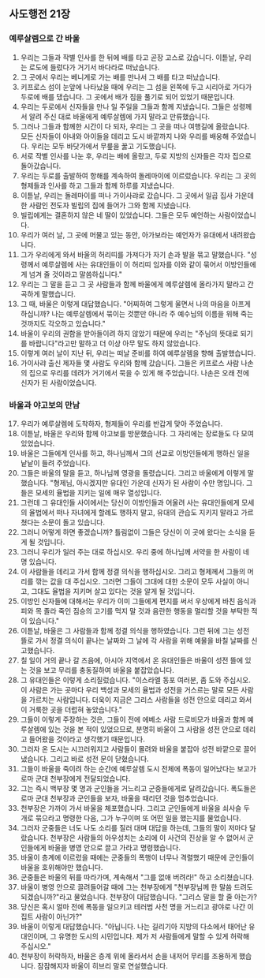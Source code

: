 ## 사도행전 21장

### 예루살렘으로 간 바울 
1. 우리는 그들과 작별 인사를 한 뒤에 배를 타고 곧장 고스로 갔습니다. 이튿날, 우리는 로도에 들렀다가 거기서 바다라로 떠났습니다.
2. 그 곳에서 우리는 베니게로 가는 배를 만나서 그 배를 타고 떠났습니다.
3. 키프로스 섬이 눈앞에 나타났을 때에 우리는 그 섬을 왼쪽에 두고 시리아로 가다가 두로에 배를 댔습니다. 그 곳에서 배가 짐을 풀기로 되어 있었기 때문입니다.
4. 우리는 두로에서 신자들을 만나 일 주일을 그들과 함께 지냈습니다. 그들은 성령께서 알려 주신 대로 바울에게 예루살렘에 가지 말라고 만류했습니다.
5. 그러나 그들과 함께한 시간이 다 되자, 우리는 그 곳을 떠나 여행길에 올랐습니다. 모든 신자들이 아내와 아이들을 데리고 도시 바깥까지 나와 우리를 배웅해 주었습니다. 우리는 모두 바닷가에서 무릎을 꿇고 기도했습니다.
6. 서로 작별 인사를 나눈 후, 우리는 배에 올랐고, 두로 지방의 신자들은 각자 집으로 돌아갔습니다.
7. 우리는 두로를 출발하여 항해를 계속하여 돌레마이에 이르렀습니다. 우리는 그 곳의 형제들과 인사를 하고 그들과 함께 하루를 지냈습니다.
8. 이튿날, 우리는 돌레마이를 떠나 가이사랴로 갔습니다. 그 곳에서 일곱 집사 가운데 한 사람인 전도자 빌립의 집에 들어가 그와 함께 지냈습니다.
9. 빌립에게는 결혼하지 않은 네 딸이 있었습니다. 그들은 모두 예언하는 사람이었습니다.
10. 우리가 여러 날, 그 곳에 머물고 있는 동안, 아가보라는 예언자가 유대에서 내려왔습니다.
11. 그가 우리에게 와서 바울의 허리띠를 가져다가 자기 손과 발을 묶고 말했습니다. "성령께서 예루살렘에 사는 유대인들이 이 허리띠 임자를 이와 같이 묶어서 이방인들에게 넘겨 줄 것이라고 말씀하십니다."
12. 우리는 그 말을 듣고 그 곳 사람들과 함께 바울에게 예루살렘에 올라가지 말라고 간곡하게 말했습니다.
13. 그 때, 바울은 이렇게 대답했습니다. "어찌하여 그렇게 울면서 나의 마음을 아프게 하십니까? 나는 예루살렘에서 묶이는 것뿐만 아니라 주 예수님의 이름을 위해 죽는 것까지도 각오하고 있습니다."
14. 바울이 우리의 권함을 받아들이려 하지 않았기 때문에 우리는 "주님의 뜻대로 되기를 바랍니다"라고만 말하고 더 이상 아무 말도 하지 않았습니다.
15. 이렇게 여러 날이 지난 뒤, 우리는 떠날 준비를 하여 예루살렘을 향해 출발했습니다.
16. 가이사랴 출신 제자들 몇 사람도 우리와 함께 갔습니다. 그들은 키프로스 사람 나손의 집으로 우리를 데려가 거기에서 묵을 수 있게 해 주었습니다. 나손은 오래 전에 신자가 된 사람이었습니다.
### 바울과 야고보의 만남
17. 우리가 예루살렘에 도착하자, 형제들이 우리를 반갑게 맞아 주었습니다.
18. 이튿날, 바울은 우리와 함께 야고보를 방문했습니다. 그 자리에는 장로들도 다 모여 있었습니다.
19. 바울은 그들에게 인사를 하고, 하나님께서 그의 선교로 이방인들에게 행하신 일을 낱낱이 들려 주었습니다.
20. 그들은 바울의 말을 듣고, 하나님께 영광을 돌렸습니다. 그리고 바울에게 이렇게 말했습니다. "형제님, 아시겠지만 유대인 가운데 신자가 된 사람이 수만 명입니다. 그들은 모세의 율법을 지키는 일에 매우 열성입니다.
21. 그런데 그 유대인들 사이에서는 당신이 이방인들과 어울려 사는 유대인들에게 모세의 율법에서 떠나 자녀에게 할례도 행하지 말고, 유대의 관습도 지키지 말라고 가르쳤다는 소문이 돌고 있습니다.
22. 그러니 어떻게 하면 좋겠습니까? 틀림없이 그들은 당신이 이 곳에 왔다는 소식을 듣게 될 것입니다.
23. 그러니 우리가 일러 주는 대로 하십시오. 우리 중에 하나님께 서약을 한 사람이 네 명 있습니다.
24. 이 사람들을 데리고 가서 함께 정결 의식을 행하십시오. 그리고 형제께서 그들의 머리를 깎는 값을 대 주십시오. 그러면 그들이 그대에 대한 소문이 모두 사실이 아니고, 그대도 율법을 지키며 살고 있다는 것을 알게 될 것입니다.
25. 이방인 신자들에 대해서는 우리가 이미 그들에게 편지를 써서 우상에게 바친 음식과 피와 목 졸라 죽인 짐승의 고기를 먹지 말 것과 음란한 행동을 멀리할 것을 부탁한 적이 있습니다."
26. 이튿날, 바울은 그 사람들과 함께 정결 의식을 행하였습니다. 그런 뒤에 그는 성전 뜰로 가서 정결 의식이 끝나는 날짜와 그 날에 각 사람을 위해 예물을 바칠 날짜를 신고했습니다.
27. 칠 일이 거의 끝나 갈 즈음에, 아시아 지역에서 온 유대인들은 바울이 성전 뜰에 있는 것을 보고 무리를 충동질하여 바울을 붙잡았습니다.
28. 그 유대인들은 이렇게 소리질렀습니다. "이스라엘 동포 여러분, 좀 도와 주십시오. 이 사람은 가는 곳마다 우리 백성과 모세의 율법과 성전을 거스르는 말로 모든 사람을 가르치는 사람입니다. 더욱이 지금은 그리스 사람들을 성전 안으로 데리고 와서 이 거룩한 곳을 더럽혀 놓았습니다."
29. 그들이 이렇게 주장하는 것은, 그들이 전에 에베소 사람 드로비모가 바울과 함께 예루살렘에 있는 것을 본 적이 있었으므로, 분명히 바울이 그 사람을 성전 안으로 데리고 들어왔을 것이라고 생각했기 때문입니다.
30. 그러자 온 도시는 시끄러워지고 사람들이 몰려와 바울을 붙잡아 성전 바깥으로 끌어 냈습니다. 그리고 바로 성전 문이 닫혔습니다.
31. 그들이 바울을 죽이려 하는 순간에 예루살렘 도시 전체에 폭동이 일어났다는 보고가 로마 군대 천부장에게 전달되었습니다.
32. 그는 즉시 백부장 몇 명과 군인들을 거느리고 군중들에게로 달려갔습니다. 폭도들은 로마 군대 천부장과 군인들을 보자, 바울을 때리던 것을 멈추었습니다.
33. 천부장은 가까이 가서 바울을 체포했습니다. 그리고 군인들에게 바울을 쇠사슬 두 개로 묶으라고 명령한 다음, 그가 누구이며 또 어떤 일을 했는지를 물었습니다.
34. 그러자 군중들은 너도 나도 소리를 질러 대며 대답을 하는데, 그들의 말이 저마다 달랐습니다. 천부장은 사람들의 아우성치는 소리에 이 사건의 진상을 알 수 없어서 군인들에게 바울을 병영 안으로 끌고 가라고 명령했습니다.
35. 바울이 층계에 이르렀을 때에는 군중들의 폭행이 너무나 격렬했기 때문에 군인들이 바울을 호위해야만 했습니다.
36. 군중들은 바울의 뒤를 따라가며, 계속해서 "그를 없애 버려라!" 하고 소리쳤습니다.
37. 바울이 병영 안으로 끌려들어갈 때에 그는 천부장에게 "천부장님께 한 말씀 드려도 되겠습니까?"라고 물었습니다. 천부장이 대답했습니다. "그리스 말을 할 줄 아는가?
38. 당신은 혹시 얼마 전에 폭동을 일으키고 테러범 사천 명을 거느리고 광야로 나간 이집트 사람이 아닌가?"
39. 바울이 이렇게 대답했습니다. "아닙니다. 나는 길리기아 지방의 다소에서 태어난 유대인이며, 그 유명한 도시의 시민입니다. 제가 저 사람들에게 말할 수 있게 허락해 주십시오."
40. 천부장이 허락하자, 바울은 층계 위에 올라서서 손을 내저어 무리를 조용하게 했습니다. 잠잠해지자 바울이 히브리 말로 연설했습니다.